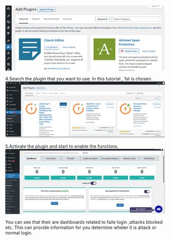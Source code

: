 ![C Logo](./assets/Step2_14.png)

4.Search the plugin that you want to use. In this tutorial , 1st is chosen.
![D Logo](./assets/Step2_15.png)

5.Activate the plugin and start to enable the functions.
![D Logo](./assets/Step2_16.png)

You can see that their are dashboards related to faile login ,attacks blocked etc. This can provide information for you determine wheter it is attack or normal login.

 
